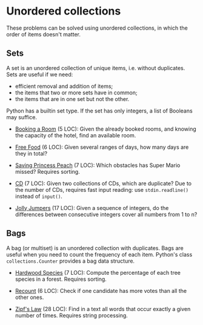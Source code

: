# Unordered collections

These problems can be solved using unordered collections,
in which the order of items doesn't matter.

## Sets

A set is an unordered collection of unique items, i.e. without duplicates.
Sets are useful if we need:
- efficient removal and addition of items;
- the items that two or more sets have in common;
- the items that are in one set but not the other.

Python has a builtin set type.
If the set has only integers, a list of Booleans may suffice.

- [Booking a Room](https://open.kattis.com/problems/bookingaroom) (5 LOC):
  Given the already booked rooms, and knowing the capacity of the hotel,
  find an available room.

- [Free Food](https://open.kattis.com/problems/freefood) (6 LOC):
  Given several ranges of days, how many days are they in total?

- [Saving Princess Peach](https://open.kattis.com/problems/princesspeach)
  (7 LOC): Which obstacles has Super Mario missed? Requires sorting.

- [CD](https://open.kattis.com/problems/cd) (7 LOC):
  Given two collections of CDs, which are duplicate?
  Due to the number of CDs, requires fast input reading:
  use `stdin.readline()` instead of `input()`.

- [Jolly Jumpers](https://open.kattis.com/problems/jollyjumpers) (17 LOC):
  Given a sequence of integers, do the differences between consecutive integers
  cover all numbers from 1 to n?

## Bags

A bag (or multiset) is an unordered collection with duplicates.
Bags are useful when you need to count the frequency of each item.
Python's class `collections.Counter` provides a bag data structure.

- [Hardwood Species](https://open.kattis.com/problems/hardwoodspecies) (7 LOC):
  Compute the percentage of each tree species in a forest. Requires sorting.

- [Recount](https://open.kattis.com/problems/recount) (6 LOC):
  Check if one candidate has more votes than all the other ones.

- [Zipf's Law](https://open.kattis.com/problems/zipfslaw) (28 LOC):
  Find in a text all words that occur exactly a given number of times.
  Requires string processing.
